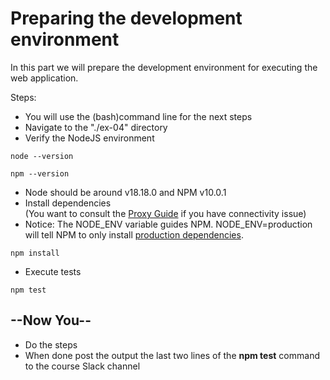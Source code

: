# Preparing the development environment

In this part we will prepare the development environment for executing the web application.

Steps:

* You will use the (bash)command line for the next steps
* Navigate to the "./ex-04" directory
* Verify the NodeJS environment

```shell
node --version
```

```shell
npm --version
```

* Node should be around v18.18.0 and NPM v10.0.1
* Install dependencies </br>(You want to consult the [Proxy Guide](../doc/../../doc/md/proxy.md) if you have connectivity issue)
* Notice: The NODE_ENV variable guides NPM. NODE_ENV=production will tell NPM to only install [production dependencies](https://docs.npmjs.com/cli/v8/commands/npm-install).

```shell
npm install
```

* Execute tests

```shell
npm test
```

## --Now You--

* Do the steps
* When done post the output the last two lines of the **npm test** command to the course Slack channel
